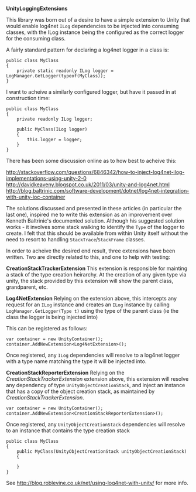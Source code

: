 **UnityLoggingExtensions**

This library was born out of a desire to have a simple extension to Unity that would enable log4net `ILog` dependencies to be injected into consuming classes, with the ILog instance being the configured as the correct logger for the consuming class.

A fairly standard pattern for declaring a log4net logger in a class is:

    public class MyClass
    {
        private static readonly ILog logger = LogManager.GetLogger(typeof(MyClass));
    }
    
I want to acheive a similarly configured logger, but have it passed in at construction time:

    public class MyClass
    {
        private readonly ILog logger;
        
        public MyClass(ILog logger)
        {
            this.logger = logger;
        }
    }
    
There has been some discussion online as to how best to acheive this:

http://stackoverflow.com/questions/6846342/how-to-inject-log4net-ilog-implementations-using-unity-2-0
http://davidkeaveny.blogspot.co.uk/2011/03/unity-and-log4net.html
http://blog.baltrinic.com/software-development/dotnet/log4net-integration-with-unity-ioc-container

The solutions discussed and presented in these articles (in particular the last one), inspired me to write this extension as an improvement over Kenneth Baltrinic's documented solution. Although his suggested solution works - it involves some stack walking to identify the `Type` of the logger to create. I felt that this should be available from within Unity itself without the need to resort to handling `StackTrace`/`StackFrame` classes.

In order to acheive the desired end result, three extensions have been written. Two are directly related to this, and one to help with testing:

**CreationStackTrackerExtension**
This extension is responsible for mainting a stack of the type creation heirarchy. At the creation of any given type via unity, the stack provided by this extension will show the parent class, grandparent, etc.

**Log4NetExtension**
Relying on the extension above, this intercepts any request for an `ILog` instance and creates an `ILog` instance by calling `LogManager.GetLogger(Type t)` using the type of the parent class (ie the class the logger is being injected into)

This can be registered as follows:

    var container = new UnityContainer();
    container.AddNewExtension<Log4NetExtension>();

Once registered, any `ILog` dependencies will resolve to a log4net logger with a type name matching the type it will be injected into.

**CreationStackReporterExtension**
Relying on the _CreationStackTrackerExtension_ extension above, this extension will resolve any dependency of type `UnityObjectCreationStack`, and inject an instance that has a copy of the object creation stack, as maintained by _CreationStackTrackerExtension_.

    var container = new UnityContainer();
    container.AddNewExtension<CreationStackReporterExtension>();

Once registered, any `UnityObjectCreationStack` dependencies will resolve to an instance that contains the type creation stack

    public class MyClass
    {
        public MyClass(UnityObjectCreationStack unityObjectCreationStack)
        {

        }
    }
    
See http://blog.roblevine.co.uk/net/using-log4net-with-unity/ for more info.
